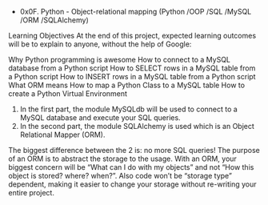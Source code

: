 * 0x0F. Python - Object-relational mapping
(Python /OOP /SQL /MySQL /ORM /SQLAlchemy)

Learning Objectives
At the end of this project, expected learning outcomes will be to explain to anyone, without the help of Google:

Why Python programming is awesome
How to connect to a MySQL database from a Python script
How to SELECT rows in a MySQL table from a Python script
How to INSERT rows in a MySQL table from a Python script
What ORM means
How to map a Python Class to a MySQL table
How to create a Python Virtual Environment

1) In the first part, the module MySQLdb will be used to connect to a MySQL database and execute your SQL queries.
2) In the second part, the module SQLAlchemy is used which is an Object Relational Mapper (ORM).

The biggest difference between the 2 is: no more SQL queries! The purpose of an ORM is to abstract the storage to the usage. With an ORM, your biggest concern will be “What can I do with my objects” and not “How this object is stored? where? when?”. Also code won’t be “storage type” dependent, making it easier to change your storage without re-writing your entire project.
